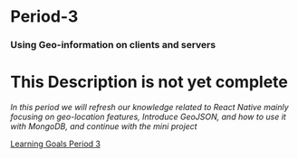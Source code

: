 # Period-3 
### Using Geo-information on clients and servers

# This Description is not yet complete

*In this period we will refresh our knowledge related to React Native mainly focusing on geo-location features, Introduce GeoJSON, and how to use it with MongoDB, and continue with the mini project*

[Learning Goals Period 3](https://docs.google.com/document/d/1drJEv1TFR5PZLggkV3_Vu1qBDiKz95tgdye9uss5EgM/edit?usp=sharing)
